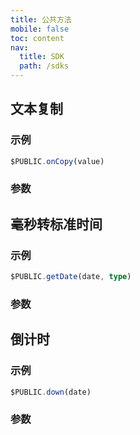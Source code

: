 ```yaml
---
title: 公共方法
mobile: false
toc: content
nav:
  title: SDK
  path: /sdks
---
```


## 文本复制
### 示例
```ts
$PUBLIC.onCopy(value)
```
### 参数

<API id="PUBLIC_ONCOPY"></API>

## 毫秒转标准时间
### 示例
```ts
$PUBLIC.getDate(date, type)
```
### 参数

<API id="PUBLIC_GETDATE"></API>

## 倒计时
### 示例
```ts
$PUBLIC.down(date)
```
### 参数

<API id="PUBLIC_DOWN"></API>


